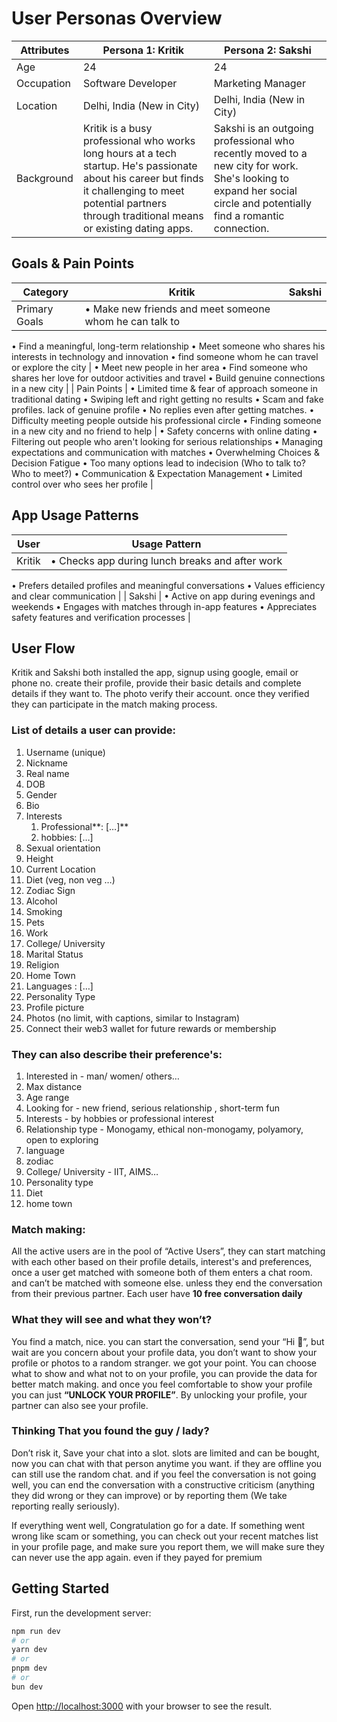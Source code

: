 # User Personas Overview

| **Attributes** | **Persona 1: Kritik** | **Persona 2: Sakshi** |
| --- | --- | --- |
| Age | 24 | 24 |
| Occupation | Software Developer | Marketing Manager |
| Location | Delhi, India (New in City) | Delhi, India (New in City) |
| Background | Kritik is a busy professional who works long hours at a tech startup. He's passionate about his career but finds it challenging to meet potential partners through traditional means or existing dating apps.  | Sakshi is an outgoing professional who recently moved to a new city for work. She's looking to expand her social circle and potentially find a romantic connection. |

## Goals & Pain Points

| **Category** | **Kritik** | **Sakshi** |
| --- | --- | --- |
| Primary Goals | • Make new friends and meet someone whom he can talk to
• Find a meaningful, long-term relationship
• Meet someone who shares his interests in technology and innovation
• find someone whom he can travel or explore the city | • Meet new people in her area
• Find someone who shares her love for outdoor activities and travel
• Build genuine connections in a new city |
| Pain Points | • Limited time & fear of approach someone in traditional dating
• Swiping left and right getting no results
• Scam and fake profiles. lack of genuine profile
• No replies even after getting matches.
• Difficulty meeting people outside his professional circle
• Finding someone in a new city and no friend to help | • Safety concerns with online dating
• Filtering out people who aren't looking for serious relationships
• Managing expectations and communication with matches
• Overwhelming Choices & Decision Fatigue
• Too many options lead to indecision (Who to talk to? Who to meet?)
• Communication & Expectation Management
• Limited control over who sees her profile |

## App Usage Patterns

| **User** | **Usage Pattern** |
| --- | --- |
| Kritik | • Checks app during lunch breaks and after work
• Prefers detailed profiles and meaningful conversations
• Values efficiency and clear communication |
| Sakshi | • Active on app during evenings and weekends
• Engages with matches through in-app features
• Appreciates safety features and verification processes |

## User Flow

Kritik and Sakshi both installed the app, signup using google, email or phone no. create their profile, provide their basic details and complete details if they want to. The photo verify their account. once they verified they can participate in the match making process.

### List of details a user can provide:

1. Username (unique)
2. Nickname
3. Real name
4. DOB
5. Gender
6. Bio
7. Interests 
    1. Professional**:  […]**
    2. hobbies: […]
8. Sexual orientation
9. Height
10. Current Location
11. Diet (veg, non veg …)
12. Zodiac Sign
13. Alcohol
14. Smoking
15. Pets
16. Work 
17. College/ University
18. Marital Status
19. Religion
20. Home Town
21. Languages : […]
22. Personality Type
23. Profile picture
24. Photos (no limit, with captions, similar to Instagram)
25. Connect their web3 wallet for future rewards or membership

### They can also describe their preference's:

1. Interested in - man/ women/ others…
2. Max distance
3. Age range
4. Looking for - new friend, serious relationship , short-term fun
5. Interests - by hobbies or professional interest 
6. Relationship type - Monogamy, ethical non-monogamy, polyamory, open to exploring
7. language
8. zodiac
9. College/ University - IIT, AIMS…
10. Personality type 
11. Diet
12. home town

### Match making:

All the active users are in the pool of “Active Users”, they can start matching with each other based on their profile details, interest's and preferences, once a user get matched with someone both of them enters a chat room. and can’t be matched with someone else. unless they end the conversation from their previous partner. Each user have **10 free conversation daily**

### What they will see and what they won’t?

You find a match, nice. you can start the conversation, send your “Hi 👋”, but wait are you concern about your profile data, you don’t want to show your profile or photos to a random stranger. we got your point. You can choose what to show and what not to on your profile, you can provide the data for better match making. and once you feel comfortable to show your profile you can just **“UNLOCK YOUR PROFILE”**.  By unlocking your profile, your partner can also see your profile.

### Thinking That you found the guy / lady?

Don’t risk it, Save your chat into a slot. slots are limited and can be bought, now you can chat with that person anytime you want. if they are offline you can still use the random chat. and if you feel the conversation is not going well, you can end the conversation with a constructive criticism (anything they did wrong or they can improve) or by reporting them (We take reporting really seriously).

If everything went well, Congratulation go for a date. If something went wrong like scam or something, you can check out your recent matches list in your profile page, and make sure you report them, we will make sure they can never use the app again. even if they payed for premium

## Getting Started

First, run the development server:

```bash
npm run dev
# or
yarn dev
# or
pnpm dev
# or
bun dev
```

Open [http://localhost:3000](http://localhost:3000) with your browser to see the result.

